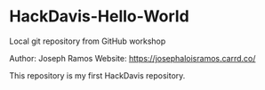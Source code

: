 # HackDavis-Hello-World
Local git repository from GitHub workshop

Author: Joseph Ramos
Website: https://josephaloisramos.carrd.co/

This repository is my first HackDavis repository.
